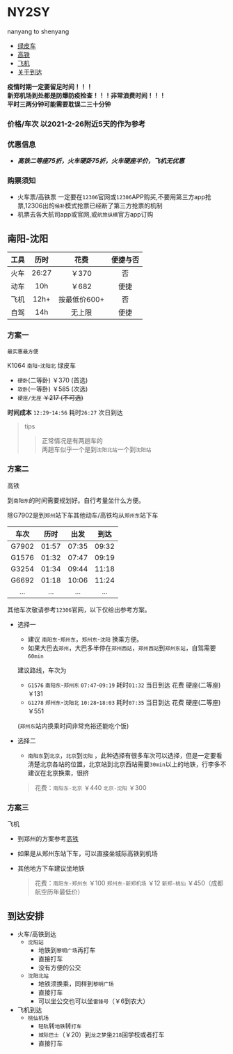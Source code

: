 # NY2SY

nanyang to shenyang

* [绿皮车](#content1)
* [高铁](#content2)
* [飞机](#content3)
* [关于到达](#content4)

**疫情时期一定要留足时间！！！  
新郑机场到处都是防爆防疫检查！！！非常浪费时间！！！  
平时三两分钟可能需要耽误二三十分钟**

### 价格/车次 以2021-2-26附近5天的作为参考

### 优惠信息

- **_高铁二等座75折，火车硬卧75折，火车硬座半价，飞机无优惠_**

### 购票须知

- 火车票/高铁票 一定要在`12306`官网或`12306`APP购买,不要用第三方app抢票,12306出的`候补`模式抢票已经断了第三方抢票的机制
- 机票去各大航司app或官网,或`航旅纵横`官方app订购

## 南阳-沈阳

|  工具   | 历时  |花费  |便捷与否  |
|  :----:  | :----:  | :----:  | :----:  |
| 火车  | 26:27 |￥370 |否 |
| 动车  | 10h |￥682 |便捷 |
| 飞机  | 12h+ |按最低价600+ |否 |
| 自驾  | 14h |无上限|便捷 |

### <span id = "content1">方案一</span>

`最实惠最方便`

K1064 `南阳`-`沈阳北` 绿皮车

- `硬卧`(二等卧) ￥370 (首选)
- `软卧`(一等卧) ￥585 (次选)
- `硬座/无座` ~~￥217 (不可选)~~

**时间成本**
`12:29`-`14:56`
耗时`26:27`
次日到达

> tips
>> 正常情况是有两趟车的  
> > 两趟车似乎一个是到`沈阳北站`一个到`沈阳站`

### <span id = "content2">方案二</span>

高铁

到`南阳东`的时间需要规划好。自行考量坐什么方便。

除G7902是到`郑州`站下车其他动车/高铁均从`郑州东`站下车

|  车次   | 历时  |出发  |到达  |
|  :----:  | :----:  | :----:  | :----:  |
| G7902  | 01:57 |07:35 |09:32 |
| G1576  | 01:32 |07:47 |09:19 |
| G3254  | 01:34 |09:44 |11:18 |
| G6692  | 01:18 |10:06|11:24 |
| ...  | ... |... |... |

其他车次敬请参考`12306`官网，以下仅给出参考方案。

* 选择一
    - 建议 `南阳东`-`郑州东`，`郑州东`-`沈阳` 换乘方便。
    - 如果大巴去`郑州`，大巴多半停在`郑州西站`，`郑州西站`到`郑州东站`，自驾需要`60min`

  建议路线，车次为
    - `G1576` `南阳东`-`郑州东` `07:47`-`09:19`
      耗时`01:32`
      当日到达 花费 硬座(二等座)￥131
    - `G1278` `郑州东`-`沈阳北` `10:28`-`18:03`
      耗时`07:35`
      当日到达 花费 硬座(二等座)￥551

  (`郑州东`站内换乘时间非常充裕还能吃个饭)

* 选择二
    - `南阳东`到`北京`，`北京`到`沈阳` ，此种选择有很多车次可以选择，但是一定要看清楚北京各站的位置，北京站到北京西站需要`30min`以上的地铁，行李多不建议在北京换乘，很挤

  > 花费：`南阳东-北京` ￥440 `北京-沈阳` ￥300

### <span id = "content3">方案三</span>

飞机

- 到郑州的方案参考[高铁](#content2)
- 如果是从郑州东站下车，可以直接坐城际高铁到机场
- 其他地方下车建议坐地铁

  > 花费：`南阳东-郑州东` ￥100 `郑州东-新郑机场` ￥12 `新郑-桃仙` ￥450（成都航空历年最低价）

## <span id = "content4">到达安排</span>

- 火车/高铁到达
    - `沈阳站`
        - 地铁到`黎明广场`再打车
        - 直接打车
        - 没有方便的公交
    - `沈阳北站`
        - 地铁须换乘，同样到`黎明广场`
        - 直接打车
        - 可以坐公交也可以坐`雷锋号`（￥6到农大）
- 飞机到达
    - `桃仙机场`
        - `轻轨`转`地铁`转`打车`
        - `城际巴士`（￥20）到`龙之梦`坐`218`回学校或者打车
        - 直接打车
    